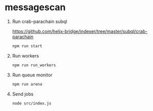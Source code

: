 # messagescan

1. Run crab-parachain subql

    https://github.com/helix-bridge/indexer/tree/master/subql/crab-parachain

    ```bash
    npm run start
    ```

2. Run workers

    ```bash
    npm run run_workers
    ```

3. Run queue monitor

    ```bash
    npm run arena
    ```

4. Send jobs

    ```bash
    node src/index.js
    ```
